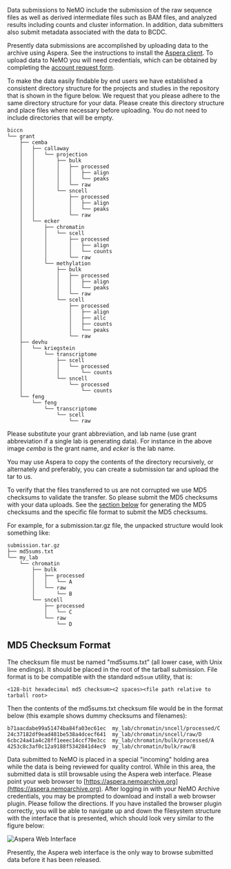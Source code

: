Data submissions to NeMO include the submission of the raw sequence files as well as derived intermediate files such as BAM files, and analyzed results including counts and cluster information. In addition, data submitters also submit metadata associated with the data to BCDC.

Presently data submissions are accomplished by uploading data to the archive using Aspera. See the instructions to install the [Aspera client](Install-Aspera-Client). To upload data to NeMO you will need credentials, which can be obtained by completing the [account request form](https://nemoarchive.org/register.php).

To make the data easily findable by end users we have established a consistent directory structure for the projects and studies in the repository that is shown in the figure below. We request that you please adhere to the same directory structure for your data. Please create this directory structure and place files where necessary before uploading. You do not need to include directories that will be empty.

```
biccn
└── grant
    ├── cemba
    │   ├── callaway
    │   │   └── projection
    │   │       ├── bulk
    │   │       │   ├── processed
    │   │       │   │   ├── align
    │   │       │   │   └── peaks
    │   │       │   └── raw
    │   │       └── sncell
    │   │           ├── processed
    │   │           │   ├── align
    │   │           │   └── peaks
    │   │           └── raw
    │   └── ecker
    │       ├── chromatin
    │       │   └── scell
    │       │       ├── processed
    │       │       │   ├── align
    │       │       │   └── counts
    │       │       └── raw
    │       └── methylation
    │           ├── bulk
    │           │   ├── processed
    │           │   │   ├── align
    │           │   │   └── peaks
    │           │   └── raw
    │           └── scell
    │               ├── processed
    │               │   ├── align
    │               │   ├── allc
    │               │   ├── counts
    │               │   └── peaks
    │               └── raw
    ├── devhu
    │   └── kriegstein
    │       └── transcriptome
    │           ├── scell
    │           │   └── processed
    │           │       └── counts
    │           └── sncell
    │               └── processed
    │                   └── counts
    └── feng
        └── feng
            └── transcriptome
                └── scell
                    └── raw
```

Please substitute your grant abbreviation, and lab name (use grant abbreviation if a single lab is generating data). For instance in the above image <i>cemba</i> is the grant name, and <i>ecker</i> is the lab name.

You may use Aspera to copy the contents of the directory recursively, or alternately and preferably, you can create a submission tar and upload the tar to us.

To verify that the files transferred to us are not corrupted we use MD5 checksums to validate the transfer. So please submit the MD5 checksums with your data uploads. See the [section below](#md5-checksum) for generating the MD5 checksums and the specific file format to submit the MD5 checksums.

For example, for a submission.tar.gz file, the unpacked structure would look something like:
```
submission.tar.gz
├── md5sums.txt
└── my_lab
    └── chromatin
        ├── bulk
        │   ├── processed
        │   │   └── A
        │   └── raw
        │       └── B
        └── sncell
            ├── processed
            │   └── C
            └── raw
                └── D
```
## MD5 Checksum Format <a name="md5-checksum"></a>
The checksum file must be named "md5sums.txt" (all lower case, with Unix line endings). It should be placed in the root of the tarball submission. File format is to be compatible with the standard `md5sum` utility, that is:

```<128-bit hexadecimal md5 checksum><2 spaces><file path relative to tarball root>```

Then the contents of the md5sums.txt checksum file would be in the format below (this example shows dummy checksums and filenames):
```
b71aacdabe99a51474ba84fa03ec61ec  my_lab/chromatin/sncell/processed/C
24c37182df9ead481be538a4dcecf641  my_lab/chromatin/sncell/raw/D
6cbc24a41a4c28ff1eeec14ccf70e3cc  my_lab/chromatin/bulk/processed/A
4253c8c3af0c12a9188f5342841d4ec9  my_lab/chromatin/bulk/raw/B
```

Data submitted to NeMO is placed in a special "incoming" holding area while the data is being reviewed for quality control. While in this area, the submitted data is still browsable using the Aspera web interface. Please point your web browser to [https://aspera.nemoarchive.org](https://aspera.nemoarchive.org). After logging in with your NeMO Archive credentials, you may be prompted to download and install a web browser plugin. Please follow the directions. If you have installed the browser plugin correctly, you will be able to navigate up and down the filesystem structure with the interface that is presented, which should look very similar to the figure below:

![Aspera Web Interface](images/aspera_web_interface.png)

Presently, the Aspera web interface is the only way to browse submitted data before it has been released.
